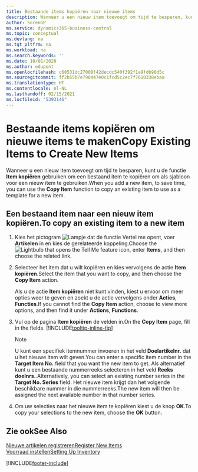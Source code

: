 ```yaml
---
title: Bestaande items kopiëren naar nieuwe items
description: Wanneer u een nieuw item toevoegt om tijd te besparen, kunt u de functie Item kopiëren gebruiken om een bestaand item te kopiëren om als sjabloon voor een nieuw item te gebruiken.
author: SorenGP
ms.service: dynamics365-business-central
ms.topic: conceptual
ms.devlang: na
ms.tgt_pltfrm: na
ms.workload: na
ms.search.keywords: ''
ms.date: 10/01/2020
ms.author: edupont
ms.openlocfilehash: c60531dc27008f42decdc540f392f1a9fdb90d5c
ms.sourcegitcommit: ff2b55b7e790447e0c1fcd5c2ec7f7610338ebaa
ms.translationtype: HT
ms.contentlocale: nl-NL
ms.lasthandoff: 02/15/2021
ms.locfileid: "5393146"
---
```

# <a name="copy-existing-items-to-create-new-items"></a><span data-ttu-id="61e26-103">Bestaande items kopiëren om nieuwe items te maken</span><span class="sxs-lookup"><span data-stu-id="61e26-103">Copy Existing Items to Create New Items</span></span>

<span data-ttu-id="61e26-104">Wanneer u een nieuw item toevoegt om tijd te besparen, kunt u de functie **Item kopiëren** gebruiken om een bestaand item te kopiëren om als sjabloon voor een nieuw item te gebruiken.</span><span class="sxs-lookup"><span data-stu-id="61e26-104">When you add a new item, to save time, you can use the **Copy Item** function to copy an existing item to use as a template for a new item.</span></span>  

## <a name="to-copy-an-existing-item-to-a-new-item"></a><span data-ttu-id="61e26-105">Een bestaand item naar een nieuw item kopiëren.</span><span class="sxs-lookup"><span data-stu-id="61e26-105">To copy an existing item to a new item</span></span>

1. <span data-ttu-id="61e26-106">Kies het pictogram ![Lampje dat de functie Vertel me opent](media/ui-search/search_small.png "Vertel me wat u wilt doen"), voer **Artikelen** in en kies de gerelateerde koppeling.</span><span class="sxs-lookup"><span data-stu-id="61e26-106">Choose the ![Lightbulb that opens the Tell Me feature](media/ui-search/search_small.png "Tell me what you want to do") icon, enter **Items**, and then choose the related link.</span></span>  
2. <span data-ttu-id="61e26-107">Selecteer het item dat u wilt kopiëren en kies vervolgens de actie **Item kopiëren**.</span><span class="sxs-lookup"><span data-stu-id="61e26-107">Select the item that you want to copy, and then choose the **Copy Item** action.</span></span>  

    <span data-ttu-id="61e26-108">Als u de actie **Item kopiëren** niet kunt vinden, kiest u ervoor om meer opties weer te geven en zoekt u de actie vervolgens onder **Acties**, **Functies**.</span><span class="sxs-lookup"><span data-stu-id="61e26-108">If you cannot find the **Copy Item** action, choose to view more options, and then find it under **Actions**, **Functions**.</span></span>  

3. <span data-ttu-id="61e26-109">Vul op de pagina **Item kopiëren** de velden in.</span><span class="sxs-lookup"><span data-stu-id="61e26-109">On the **Copy Item** page, fill in the fields.</span></span> [!INCLUDE[tooltip-inline-tip](includes/tooltip-inline-tip_md.md)]

    > [!NOTE]  
    > <span data-ttu-id="61e26-110">U kunt een specifiek itemnummer invoeren in het veld **Doelartikelnr.** dat u het nieuwe item wilt geven.</span><span class="sxs-lookup"><span data-stu-id="61e26-110">You can enter a specific item number in the **Target Item No.** field that you want the new item to get.</span></span> <span data-ttu-id="61e26-111">Als alternatief kunt u een bestaande nummerreeks selecteren in het veld **Reeks doelnrs.**.</span><span class="sxs-lookup"><span data-stu-id="61e26-111">Alternatively, you can select an existing number series in the **Target No. Series** field.</span></span> <span data-ttu-id="61e26-112">Het nieuwe item krijgt dan het volgende beschikbare nummer in die nummerreeks.</span><span class="sxs-lookup"><span data-stu-id="61e26-112">The new item will then be assigned the next available number in that number series.</span></span>  

4. <span data-ttu-id="61e26-113">Om uw selecties naar het nieuwe item te kopiëren kiest u de knop **OK**.</span><span class="sxs-lookup"><span data-stu-id="61e26-113">To copy your selections to the new item, choose the **OK** button.</span></span>  

## <a name="see-also"></a><span data-ttu-id="61e26-114">Zie ook</span><span class="sxs-lookup"><span data-stu-id="61e26-114">See Also</span></span>

[<span data-ttu-id="61e26-115">Nieuwe artikelen registreren</span><span class="sxs-lookup"><span data-stu-id="61e26-115">Register New Items</span></span>](inventory-how-register-new-items.md)  
[<span data-ttu-id="61e26-116">Voorraad instellen</span><span class="sxs-lookup"><span data-stu-id="61e26-116">Setting Up Inventory</span></span>](inventory-setup-inventory.md)  


[!INCLUDE[footer-include](includes/footer-banner.md)]